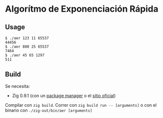 # Algorítmo de Exponenciación Rápida

## Usage

```
$ ./aer 123 11 65537
44456
$ ./aer 800 25 65537
7464
$ ./aer 45 65 1297
511
```

## Build

Se necesita:
- Zig 0.9.1 (con un [package manager](https://github.com/ziglang/zig/wiki/Install-Zig-from-a-Package-Manager) o el [sitio oficial](https://ziglang.org/download/))

Compilar con `zig build`. Correr con `zig build run -- [arguments]` o con el binario con `./zig-out/bin/aer [arguments]`